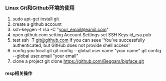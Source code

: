 ### Linux Git和Github环境的使用

1.  sudo apt-get install git
2.  create a github account
3.  ssh-keygen -t rsa -C "your_email@eamil.com"
4.  open github.com setting Account Settings set SSH Keys id_rsa.pub
5.  test ssh -T git@github.com if you can seee 'You’ve successfully authenticated, but GitHub does not provide shell access'
6.  config you local git
        git config --global user.name "your name"
        git config --global user.email "your email"
7.  clone a project git clone https://github.com/Beggars/bigface.git

#### resp相关操作
